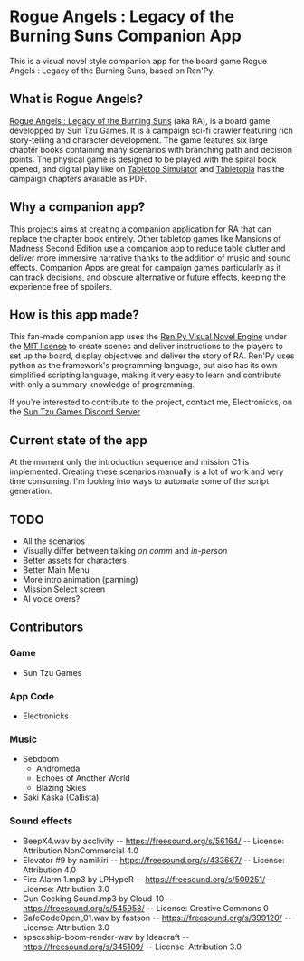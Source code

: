 # Rogue Angels : Legacy of the Burning Suns Companion App

This is a visual novel style companion app for the board game Rogue Angels : Legacy of the Burning Suns, based on Ren'Py.

## What is Rogue Angels?
[Rogue Angels : Legacy of the Burning Suns](https://gamefound.com/en/projects/suntzugames/rogue-angels) (aka RA), is a board game developped by Sun Tzu Games. It is a campaign sci-fi crawler featuring rich story-telling and character development. The game features six large chapter books containing many scenarios with branching path and decision points. The physical game is designed to be played with the spiral book opened, and digital play like on [Tabletop Simulator](https://steamcommunity.com/sharedfiles/filedetails/?id=2539276749) and [Tabletopia](https://tabletopia.com/games/rogue-angels) has the campaign chapters available as PDF.

## Why a companion app?
This projects aims at creating a companion application for RA that can replace the chapter book entirely. Other tabletop games like Mansions of Madness Second Edition use a companion app to reduce table clutter and deliver more immersive narrative thanks to the addition of music and sound effects. Companion Apps are great for campaign games particularly as it can track decisions, and obscure alternative or future effects, keeping the experience free of spoilers.

## How is this app made?
This fan-made companion app uses the [Ren'Py Visual Novel Engine](https://www.renpy.org/) under the [MIT license](https://www.renpy.org/doc/html/license.html) to create scenes and deliver instructions to the players to set up the board, display objectives and deliver the story of RA. Ren'Py uses python as the framework's programming language, but also has its own simplified scripting language, making it very easy to learn and contribute with only a summary knowledge of programming.

If you're interested to contribute to the project, contact me, Electronicks, on the [Sun Tzu Games Discord Server](https://discord.gg/KzHfDMRSWt)

## Current state of the app

At the moment only the introduction sequence and mission C1 is implemented. Creating these scenarios manually is a lot of work and very time consuming. I'm looking into ways to automate some of the script generation.

## TODO
* All the scenarios
* Visually differ between talking *on comm* and *in-person*
* Better assets for characters
* Better Main Menu
* More intro animation (panning)
* Mission Select screen
* AI voice overs?


## Contributors
### Game
* Sun Tzu Games
### App Code
* Electronicks
### Music
* Sebdoom
    * Andromeda
    * Echoes of Another World
    * Blazing Skies
* Saki Kaska (Callista)
### Sound effects
* BeepX4.wav by acclivity -- https://freesound.org/s/56164/ -- License: Attribution NonCommercial 4.0
* Elevator #9 by namikiri -- https://freesound.org/s/433667/ -- License: Attribution 4.0
* Fire Alarm 1.mp3 by LPHypeR -- https://freesound.org/s/509251/ -- License: Attribution 3.0
* Gun Cocking Sound.mp3 by Cloud-10 -- https://freesound.org/s/545958/ -- License: Creative Commons 0
* SafeCodeOpen_01.wav by fastson -- https://freesound.org/s/399120/ -- License: Attribution 3.0
* spaceship-boom-render-wav by Ideacraft -- https://freesound.org/s/345109/ -- License: Attribution 3.0
